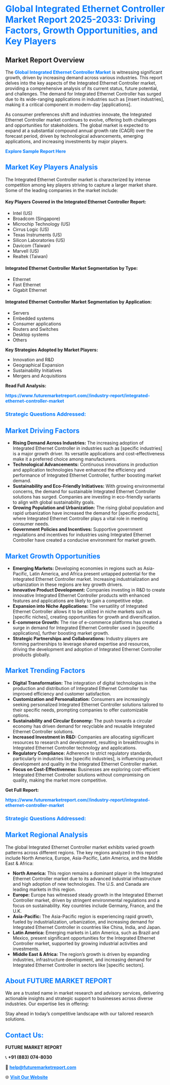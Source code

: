 <h1 style="color: #007BFF;">Global Integrated Ethernet Controller Market Report 2025-2033: Driving Factors, Growth Opportunities, and Key Players</h1>

<section id="overview">
<h2>Market Report Overview</h2>
<p>The <a href="https://www.futuremarketreport.com//industry-report/integrated-ethernet-controller-market" style="color: #007BFF; text-decoration: none;"><strong>Global Integrated Ethernet Controller Market</strong></a> is witnessing significant growth, driven by increasing demand across various industries. This report delves into the key aspects of the Integrated Ethernet Controller market, providing a comprehensive analysis of its current status, future potential, and challenges. The demand for Integrated Ethernet Controller has surged due to its wide-ranging applications in industries such as [insert industries], making it a critical component in modern-day [applications].</p>
<p>As consumer preferences shift and industries innovate, the Integrated Ethernet Controller market continues to evolve, offering both challenges and opportunities for stakeholders. The global market is expected to expand at a substantial compound annual growth rate (CAGR) over the forecast period, driven by technological advancements, emerging applications, and increasing investments by major players.</p>
</section>

<section id="overview">
<p><a href="https://www.futuremarketreport.com//request-sample/reportId=53531" style="color: #007BFF; text-decoration: none;"><strong>Explore Sample Report Here</strong></a></p>
</section>

<section id="key-players">
<h2 style="color: #007BFF;">Market Key Players Analysis</h2>
<p>The Integrated Ethernet Controller market is characterized by intense competition among key players striving to capture a larger market share. Some of the leading companies in the market include:</p>
<h4>Key Players Covered in the Integrated Ethernet Controller Report:</h4>
<ul><li>Intel (US)</li><li>Broadcom (Singapore)</li><li>Microchip Technology (US)</li><li>Cirrus Logic (US)</li><li>Texas Instruments (US)</li><li>Silicon Laboratories (US)</li><li>Davicom (Taiwan)</li><li>Marvell (US)</li><li>Realtek (Taiwan)</li></ul>
<h4>Integrated Ethernet Controller Market Segmentation by Type:</h4>
<ul><li>Ethernet</li><li>Fast Ethernet</li><li>Gigabit Ethernet</li></ul>

<h4>Integrated Ethernet Controller Market Segmentation by Application:</h4>
<ul><li>Servers</li><li>Embedded systems</li><li>Consumer applications</li><li>Routers and Switches</li><li>Desktop systems</li><li>Others</li></ul>
<p><strong>Key Strategies Adopted by Market Players:</strong></p>
<ul>
<li>Innovation and R&D</li>
<li>Geographical Expansion</li>
<li>Sustainability Initiatives</li>
<li>Mergers and Acquisitions</li>
</ul>
</section>

<section>
<p><strong>Read Full Analysis: </strong></p><a href="https://www.futuremarketreport.com//industry-report/integrated-ethernet-controller-market" style="color: #007BFF; text-decoration: none;"><strong>https://www.futuremarketreport.com//industry-report/integrated-ethernet-controller-market</strong></a>
<h3 style="color: #007BFF;">Strategic Questions Addressed:</h3>
</section>

<section id="driving-factors">
<h2 style="color: #007BFF;">Market Driving Factors</h2>
<ul>
<li><strong>Rising Demand Across Industries:</strong> The increasing adoption of Integrated Ethernet Controller in industries such as [specific industries] is a major growth driver. Its versatile applications and cost-effectiveness make it a preferred choice among manufacturers.</li>
<li><strong>Technological Advancements:</strong> Continuous innovations in production and application technologies have enhanced the efficiency and performance of Integrated Ethernet Controller, further boosting market demand.</li>
<li><strong>Sustainability and Eco-Friendly Initiatives:</strong> With growing environmental concerns, the demand for sustainable Integrated Ethernet Controller solutions has surged. Companies are investing in eco-friendly variants to align with global sustainability goals.</li>
<li><strong>Growing Population and Urbanization:</strong> The rising global population and rapid urbanization have increased the demand for [specific products], where Integrated Ethernet Controller plays a vital role in meeting consumer needs.</li>
<li><strong>Government Policies and Incentives:</strong> Supportive government regulations and incentives for industries using Integrated Ethernet Controller have created a conducive environment for market growth.</li>
</ul>
</section>

<section id="growth-opportunities">
<h2 style="color: #007BFF;">Market Growth Opportunities</h2>
<ul>
<li><strong>Emerging Markets:</strong> Developing economies in regions such as Asia-Pacific, Latin America, and Africa present untapped potential for the Integrated Ethernet Controller market. Increasing industrialization and urbanization in these regions are key growth drivers.</li>
<li><strong>Innovative Product Development:</strong> Companies investing in R&D to create innovative Integrated Ethernet Controller products with enhanced features and applications are likely to gain a competitive edge.</li>
<li><strong>Expansion into Niche Applications:</strong> The versatility of Integrated Ethernet Controller allows it to be utilized in niche markets such as [specific niches], creating opportunities for growth and diversification.</li>
<li><strong>E-commerce Growth:</strong> The rise of e-commerce platforms has created a surge in demand for Integrated Ethernet Controller used in [specific applications], further boosting market growth.</li>
<li><strong>Strategic Partnerships and Collaborations:</strong> Industry players are forming partnerships to leverage shared expertise and resources, driving the development and adoption of Integrated Ethernet Controller products globally.</li>
</ul>
</section>

<section id="trending-factors">
<h2 style="color: #007BFF;">Market Trending Factors</h2>
<ul>
<li><strong>Digital Transformation:</strong> The integration of digital technologies in the production and distribution of Integrated Ethernet Controller has improved efficiency and customer satisfaction.</li>
<li><strong>Customization and Personalization:</strong> Consumers are increasingly seeking personalized Integrated Ethernet Controller solutions tailored to their specific needs, prompting companies to offer customizable options.</li>
<li><strong>Sustainability and Circular Economy:</strong> The push towards a circular economy has driven demand for recyclable and reusable Integrated Ethernet Controller solutions.</li>
<li><strong>Increased Investment in R&D:</strong> Companies are allocating significant resources to research and development, resulting in breakthroughs in Integrated Ethernet Controller technology and applications.</li>
<li><strong>Regulatory Compliance:</strong> Adherence to strict regulatory standards, particularly in industries like [specific industries], is influencing product development and quality in the Integrated Ethernet Controller market.</li>
<li><strong>Focus on Cost-Effectiveness:</strong> Businesses are exploring cost-efficient Integrated Ethernet Controller solutions without compromising on quality, making the market more competitive.</li>
</ul>
</section>

<section>
<p><strong>Get Full Report: </strong></p><a href="https://www.futuremarketreport.com//industry-report/integrated-ethernet-controller-market" style="color: #007BFF; text-decoration: none;"><strong>https://www.futuremarketreport.com//industry-report/integrated-ethernet-controller-market</strong></a>
<h3 style="color: #007BFF;">Strategic Questions Addressed:</h3>
</section>


<section id="regional-analysis">
<h2 style="color: #007BFF;">Market Regional Analysis</h2>
<p>The global Integrated Ethernet Controller market exhibits varied growth patterns across different regions. The key regions analyzed in this report include North America, Europe, Asia-Pacific, Latin America, and the Middle East & Africa:</p>
<ul>
<li><strong>North America:</strong> This region remains a dominant player in the Integrated Ethernet Controller market due to its advanced industrial infrastructure and high adoption of new technologies. The U.S. and Canada are leading markets in this region.</li>
<li><strong>Europe:</strong> Europe has witnessed steady growth in the Integrated Ethernet Controller market, driven by stringent environmental regulations and a focus on sustainability. Key countries include Germany, France, and the U.K.</li>
<li><strong>Asia-Pacific:</strong> The Asia-Pacific region is experiencing rapid growth, fueled by industrialization, urbanization, and increasing demand for Integrated Ethernet Controller in countries like China, India, and Japan.</li>
<li><strong>Latin America:</strong> Emerging markets in Latin America, such as Brazil and Mexico, present significant opportunities for the Integrated Ethernet Controller market, supported by growing industrial activities and investments.</li>
<li><strong>Middle East & Africa:</strong> The region’s growth is driven by expanding industries, infrastructure development, and increasing demand for Integrated Ethernet Controller in sectors like [specific sectors].</li>
</ul>
</section>

<footer>
<h2 style="color: #007BFF;">About FUTURE MARKET REPORT</h2>
<p>We are a trusted name in market research and advisory services, delivering actionable insights and strategic support to businesses across diverse industries. Our expertise lies in offering:</p>

<p>Stay ahead in today’s competitive landscape with our tailored research solutions.</p>

<h2 style="color: #007BFF;">Contact Us:</h2>
<p><strong>FUTURE MARKET REPORT</strong></p>
<p>📞 <strong>+91 (883) 074-8030</strong></p>
<p>📧 <strong><a href="mailto:help@futuremarketreport.com" style="color: #007BFF;">help@futuremarketreport.com</a></strong></p>
<p>🌐 <strong><a href="https://www.futuremarketreport.com/" style="color: #007BFF;">Visit Our Website</a></strong></p>
</footer>